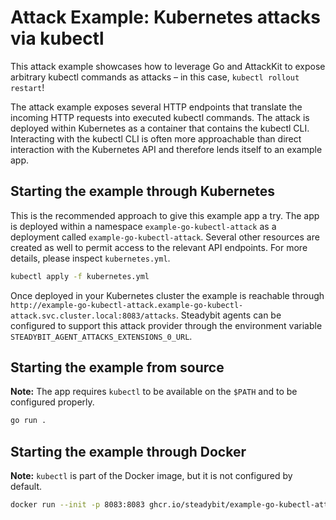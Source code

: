 # Attack Example: Kubernetes attacks via kubectl

This attack example showcases how to leverage Go and AttackKit to expose arbitrary kubectl commands as attacks – in this case, `kubectl rollout restart`!

The attack example exposes several HTTP endpoints that translate the incoming HTTP requests into executed kubectl commands. The attack is deployed within
Kubernetes as a container that contains the kubectl CLI. Interacting with the kubectl CLI is often more approachable than direct interaction with the Kubernetes
API and therefore lends itself to an example app.

## Starting the example through Kubernetes

This is the recommended approach to give this example app a try. The app is deployed within a namespace `example-go-kubectl-attack` as a deployment
called `example-go-kubectl-attack`. Several other resources are created as well to permit access to the relevant API endpoints. For more details, please
inspect `kubernetes.yml`.

```sh
kubectl apply -f kubernetes.yml
```

Once deployed in your Kubernetes cluster the example is reachable
through `http://example-go-kubectl-attack.example-go-kubectl-attack.svc.cluster.local:8083/attacks`. Steadybit agents can be configured to support this attack
provider through the environment variable `STEADYBIT_AGENT_ATTACKS_EXTENSIONS_0_URL`.

## Starting the example from source

**Note:** The app requires `kubectl` to be available on the `$PATH` and to be configured properly.

```sh
go run .
```

## Starting the example through Docker

**Note:** `kubectl` is part of the Docker image, but it is not configured by default.

```sh
docker run --init -p 8083:8083 ghcr.io/steadybit/example-go-kubectl-attack:main
```

